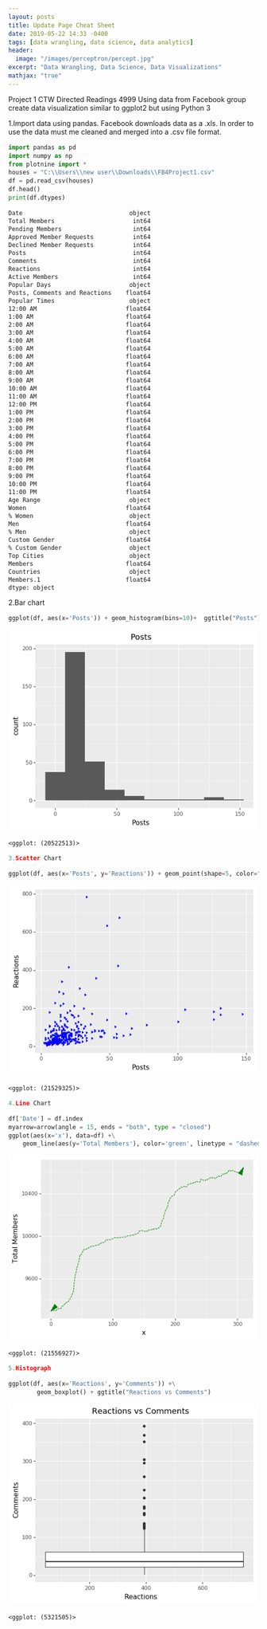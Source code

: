 ```yaml
---
layout: posts
title: Update Page Cheat Sheet
date: 2019-05-22 14:33 -0400
tags: [data wrangling, data science, data analytics]
header:
  image: "/images/perceptron/percept.jpg"
excerpt: "Data Wrangling, Data Science, Data Visualizations"
mathjax: "true"
---
```


Project 1 CTW Directed Readings 4999
Using data from Facebook group create data visualization similar to ggplot2 but using Python 3

1.Import data using pandas. Facebook downloads data as a .xls. In order to use the data must me cleaned and merged into a .csv file format.


```python
import pandas as pd
import numpy as np
from plotnine import *
houses = "C:\\Users\\new user\\Downloads\\FB4Project1.csv"
df = pd.read_csv(houses)
df.head()
print(df.dtypes)

```

    Date                              object
    Total Members                      int64
    Pending Members                    int64
    Approved Member Requests           int64
    Declined Member Requests           int64
    Posts                              int64
    Comments                           int64
    Reactions                          int64
    Active Members                     int64
    Popular Days                      object
    Posts, Comments and Reactions    float64
    Popular Times                     object
    12:00 AM                         float64
    1:00 AM                          float64
    2:00 AM                          float64
    3:00 AM                          float64
    4:00 AM                          float64
    5:00 AM                          float64
    6:00 AM                          float64
    7:00 AM                          float64
    8:00 AM                          float64
    9:00 AM                          float64
    10:00 AM                         float64
    11:00 AM                         float64
    12:00 PM                         float64
    1:00 PM                          float64
    2:00 PM                          float64
    3:00 PM                          float64
    4:00 PM                          float64
    5:00 PM                          float64
    6:00 PM                          float64
    7:00 PM                          float64
    8:00 PM                          float64
    9:00 PM                          float64
    10:00 PM                         float64
    11:00 PM                         float64
    Age Range                         object
    Women                            float64
    % Women                           object
    Men                              float64
    % Men                             object
    Custom Gender                    float64
    % Custom Gender                   object
    Top Cities                        object
    Members                          float64
    Countries                         object
    Members.1                        float64
    dtype: object


2.Bar chart


```python
ggplot(df, aes(x='Posts')) + geom_histogram(bins=10)+  ggtitle("Posts")
```


![png](/images/output_4_0.png)





    <ggplot: (20522513)>




```python
3.Scatter Chart
```


```python
ggplot(df, aes(x='Posts', y='Reactions')) + geom_point(shape=5, color="blue")
```


![png](/images/output_6_0.png)





    <ggplot: (21529325)>




```python
4.Line Chart
```


```python
df['Date'] = df.index
myarrow=arrow(angle = 15, ends = "both", type = "closed")
ggplot(aes(x='x'), data=df) +\
    geom_line(aes(y='Total Members'), color='green', linetype = "dashed",arrow=myarrow)
```


![png](/images/output_8_0.png)





    <ggplot: (21556927)>




```python
5.Histograph
```


```python
ggplot(df, aes(x='Reactions', y='Comments')) +\
        geom_boxplot() + ggtitle("Reactions vs Comments")
```


![png](/images/output_10_0.png)





    <ggplot: (5321505)>




```python

```
